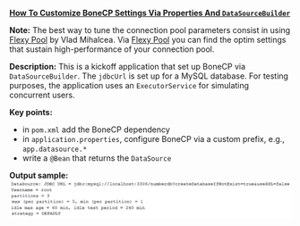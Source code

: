**[How To Customize BoneCP Settings Via Properties And `DataSourceBuilder`](https://github.com/andreipall/Spring-Boot-JPA/tree/master/HibernateSpringBootDataSourceBuilderBoneCPKickoff)**

**Note:** The best way to tune the connection pool parameters consist in using [Flexy Pool](https://github.com/vladmihalcea/flexy-pool) by Vlad Mihalcea. Via [Flexy Pool](https://github.com/vladmihalcea/flexy-pool) you can find the optim settings that sustain high-performance of your connection pool.
 
**Description:** This is a kickoff application that set up BoneCP via `DataSourceBuilder`. The `jdbcUrl` is set up for a MySQL database. For testing purposes, the application uses an `ExecutorService` for simulating concurrent users. 

**Key points:**
- in `pom.xml` add the BoneCP dependency
- in `application.properties`, configure BoneCP via a custom prefix, e.g., `app.datasource.*`
- write a `@Bean` that returns the `DataSource`

**Output sample:**\
![](https://github.com/andreipall/Spring-Boot-JPA/blob/master/HibernateSpringBootDataSourceBuilderBoneCPKickoff/BoneCP%20trace%20log.png)
